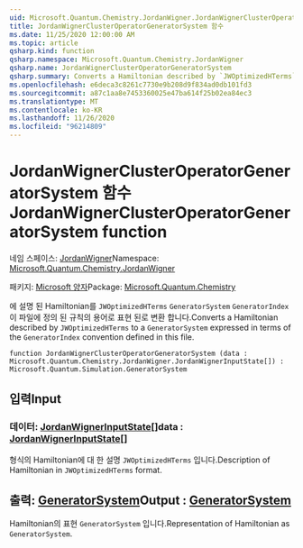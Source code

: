 ```yaml
---
uid: Microsoft.Quantum.Chemistry.JordanWigner.JordanWignerClusterOperatorGeneratorSystem
title: JordanWignerClusterOperatorGeneratorSystem 함수
ms.date: 11/25/2020 12:00:00 AM
ms.topic: article
qsharp.kind: function
qsharp.namespace: Microsoft.Quantum.Chemistry.JordanWigner
qsharp.name: JordanWignerClusterOperatorGeneratorSystem
qsharp.summary: Converts a Hamiltonian described by `JWOptimizedHTerms` to a `GeneratorSystem` expressed in terms of the `GeneratorIndex` convention defined in this file.
ms.openlocfilehash: e6deca3c8261c7730e9b208d9f834ad0db101fd3
ms.sourcegitcommit: a87c1aa8e7453360025e47ba614f25b02ea84ec3
ms.translationtype: MT
ms.contentlocale: ko-KR
ms.lasthandoff: 11/26/2020
ms.locfileid: "96214809"
---
```

# <a name="jordanwignerclusteroperatorgeneratorsystem-function"></a><span data-ttu-id="e378a-102">JordanWignerClusterOperatorGeneratorSystem 함수</span><span class="sxs-lookup"><span data-stu-id="e378a-102">JordanWignerClusterOperatorGeneratorSystem function</span></span>

<span data-ttu-id="e378a-103">네임 스페이스: [JordanWigner](xref:Microsoft.Quantum.Chemistry.JordanWigner)</span><span class="sxs-lookup"><span data-stu-id="e378a-103">Namespace: [Microsoft.Quantum.Chemistry.JordanWigner](xref:Microsoft.Quantum.Chemistry.JordanWigner)</span></span>

<span data-ttu-id="e378a-104">패키지: [Microsoft 양자](https://nuget.org/packages/Microsoft.Quantum.Chemistry)</span><span class="sxs-lookup"><span data-stu-id="e378a-104">Package: [Microsoft.Quantum.Chemistry](https://nuget.org/packages/Microsoft.Quantum.Chemistry)</span></span>


<span data-ttu-id="e378a-105">에 설명 된 Hamiltonian를 `JWOptimizedHTerms` `GeneratorSystem` `GeneratorIndex` 이 파일에 정의 된 규칙의 용어로 표현 된로 변환 합니다.</span><span class="sxs-lookup"><span data-stu-id="e378a-105">Converts a Hamiltonian described by `JWOptimizedHTerms` to a `GeneratorSystem` expressed in terms of the `GeneratorIndex` convention defined in this file.</span></span>

```qsharp
function JordanWignerClusterOperatorGeneratorSystem (data : Microsoft.Quantum.Chemistry.JordanWigner.JordanWignerInputState[]) : Microsoft.Quantum.Simulation.GeneratorSystem
```


## <a name="input"></a><span data-ttu-id="e378a-106">입력</span><span class="sxs-lookup"><span data-stu-id="e378a-106">Input</span></span>

### <a name="data--jordanwignerinputstate"></a><span data-ttu-id="e378a-107">데이터: [JordanWignerInputState](xref:Microsoft.Quantum.Chemistry.JordanWigner.JordanWignerInputState)[]</span><span class="sxs-lookup"><span data-stu-id="e378a-107">data : [JordanWignerInputState](xref:Microsoft.Quantum.Chemistry.JordanWigner.JordanWignerInputState)[]</span></span>

<span data-ttu-id="e378a-108">형식의 Hamiltonian에 대 한 설명 `JWOptimizedHTerms` 입니다.</span><span class="sxs-lookup"><span data-stu-id="e378a-108">Description of Hamiltonian in `JWOptimizedHTerms` format.</span></span>



## <a name="output--generatorsystem"></a><span data-ttu-id="e378a-109">출력: [GeneratorSystem](xref:Microsoft.Quantum.Simulation.GeneratorSystem)</span><span class="sxs-lookup"><span data-stu-id="e378a-109">Output : [GeneratorSystem](xref:Microsoft.Quantum.Simulation.GeneratorSystem)</span></span>

<span data-ttu-id="e378a-110">Hamiltonian의 표현 `GeneratorSystem` 입니다.</span><span class="sxs-lookup"><span data-stu-id="e378a-110">Representation of Hamiltonian as `GeneratorSystem`.</span></span>